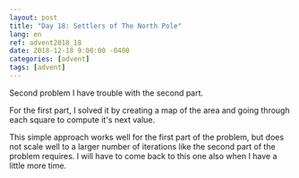```yaml
---
layout: post
title: "Day 18: Settlers of The North Pole"
lang: en
ref: advent2018_18
date: 2018-12-18 9:00:00 -0400
categories: [advent]
tags: [advent]
---
```

Second problem I have trouble with the second part.

For the first part, I solved it by creating a map of the area and going through each square to compute it's next value.

This simple approach works well for the first part of the problem, but does not scale well to a larger number of iterations like the second part of the problem requires. I will have to come back to this one also when I have a little more time.